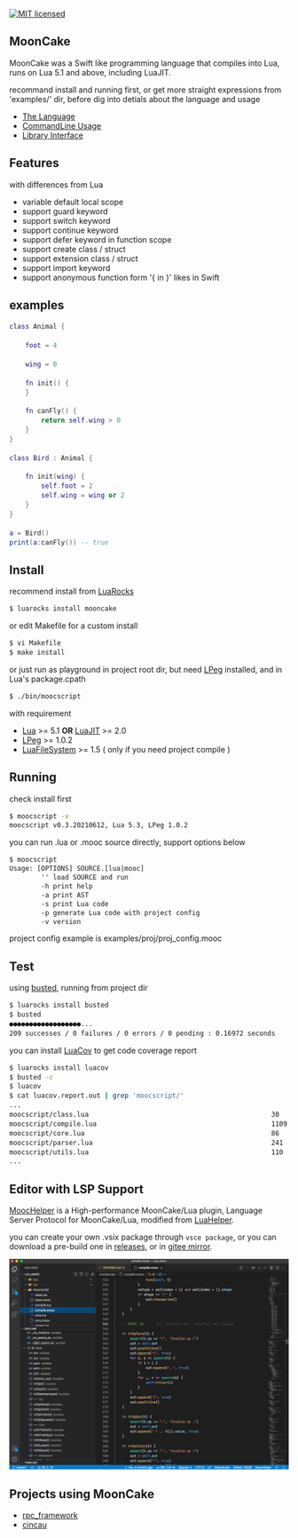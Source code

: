 
[![MIT licensed][1]][2]


[1]: https://img.shields.io/badge/license-MIT-blue.svg
[2]: LICENSE

## MoonCake

MoonCake was a Swift like programming language that compiles into Lua, runs on Lua 5.1 and above, including LuaJIT.

recommand install and running first, or get more straight expressions from 'examples/' dir, before dig into detials
 about the language and usage

- [The Language](docs/language.md)
- [CommandLine Usage](docs/cmdline.md)
- [Library Interface](docs/library.md)

## Features

with differences from Lua

- variable default local scope
- support guard keyword
- support switch keyword
- support continue keyword
- support defer keyword in function scope
- support create class / struct
- support extension class / struct
- support import keyword
- support anonymous function form '{ in }' likes in Swift

## examples

```lua
class Animal {

    foot = 4

    wing = 0

    fn init() {
    }

    fn canFly() {
        return self.wing > 0
    }
}

class Bird : Animal {
    
    fn init(wing) {
        self.foot = 2
        self.wing = wing or 2
    }
}

a = Bird()
print(a:canFly()) -- true
```

## Install

recommend install from [LuaRocks](https://luarocks.org/)

```sh
$ luarocks install mooncake
```

or edit Makefile for a custom install

```sh
$ vi Makefile
$ make install
```

or just run as playground in project root dir, but need [LPeg](http://www.inf.puc-rio.br/~roberto/lpeg/) installed, and in Lua's package.cpath

```sh
$ ./bin/moocscript
```

with requirement

- [Lua](https://www.lua.org/) >= 5.1 **OR** [LuaJIT](https://luajit.org/) >= 2.0
- [LPeg](http://www.inf.puc-rio.br/~roberto/lpeg/) >= 1.0.2
- [LuaFileSystem](http://keplerproject.github.io/luafilesystem/) >= 1.5 ( only if you need project compile )

## Running

check install first

```sh
$ moocscript -v
moocscript v0.3.20210612, Lua 5.3, LPeg 1.0.2
```

you can run .lua or .mooc source directly, support options below

```
$ moocscript
Usage: [OPTIONS] SOURCE.[lua|mooc]
        '' load SOURCE and run
        -h print help
        -a print AST
        -s print Lua code
        -p generate Lua code with project config
        -v version
```

project config example is examples/proj/proj_config.mooc

## Test

using [busted](https://olivinelabs.com/busted/), running from project dir

```sh
$ luarocks install busted
$ busted
●●●●●●●●●●●●●●●●●●...
209 successes / 0 failures / 0 errors / 0 pending : 0.16972 seconds
```

you can install [LuaCov](https://keplerproject.github.io/luacov/) to get code coverage report

```sh
$ luarocks install luacov
$ busted -c
$ luacov
$ cat luacov.report.out | grep 'moocscript/'
...
moocscript/class.lua                                              30   2      93.75%
moocscript/compile.lua                                            1109 14     98.75%
moocscript/core.lua                                               86   2      97.73%
moocscript/parser.lua                                             241  3      98.77%
moocscript/utils.lua                                              110  4      96.49%
...
```

## Editor with LSP Support

[MoocHelper](https://github.com/lalawue/LuaHelper) is a High-performance MoonCake/Lua plugin, Language Server Protocol for MoonCake/Lua, modified from [LuaHelper](https://github.com/Tencent/LuaHelper).

you can create your own .vsix package through `vsce package`, or you can download a pre-build one in [releases](https://github.com/lalawue/LuaHelper/releases/), or in [gitee mirror](https://gitee.com/lalawue/LuaHelper/releases/).

![vscode_extension](docs/vscode_extension.png)

## Projects using MoonCake

- [rpc_framework](https://github.com/lalawue/rpc_framework)
- [cincau](https://github.com/lalawue/cincau)
